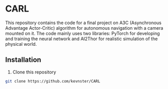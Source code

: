 # CARL

This repository contains the code for a final project on A3C (Asynchronous Advantage Actor-Critic) algorithm for autonomous navigation with a camera mounted on it. The code mainly uses two libraries: PyTorch for developing and training the neural network and AI2Thor for realistic simulation of the physical world. 

## Installation

1. Clone this repository
```bash
git clone https://github.com/kevnster/CARL
```


